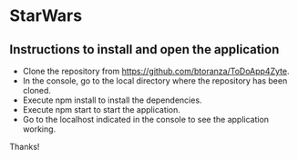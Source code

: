 # StarWars

## Instructions to install and open the application

- Clone the repository from https://github.com/btoranza/ToDoApp4Zyte.
- In the console, go to the local directory where the repository has been cloned.
- Execute npm install to install the dependencies.
- Execute npm start to start the application.
- Go to the localhost indicated in the console to see the application working.

Thanks!
